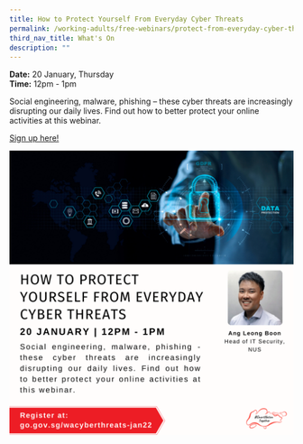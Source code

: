 ```yaml
---
title: How to Protect Yourself From Everyday Cyber Threats
permalink: /working-adults/free-webinars/protect-from-everyday-cyber-threats
third_nav_title: What's On
description: ""
---
```


**Date:** 20 January, Thursday
<br> **Time:** 12pm - 1pm

Social engineering, malware, phishing – these cyber threats are increasingly disrupting our daily lives. Find out how to better protect your online activities at this webinar.

[Sign up here!](https://zoom.us/webinar/register/4516393829400/WN_cb8qDwu9QvCp3VwHuF4_Yw)

![Alt text for image on Isomer site](/images/20-Jan-WA.png)